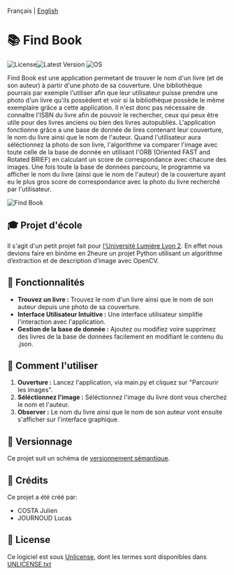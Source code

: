 Français | [English](README_EN.md)

# 📚  **Find Book**
![License](https://img.shields.io/badge/License-UNLICENSE-red)![Latest Version](https://img.shields.io/badge/Version-1.0.0-blue) ![OS](https://img.shields.io/badge/OS-Windows%2FmacOS%2FLinux-green)

Find Book est une application permetant de trouver le nom d'un livre (et de son auteur) à partir d'une photo de sa couverture.
Une bibliothèque pourrais par exemple l'utiliser afin que leur utilisateur puisse prendre une photo d'un livre qu'ils possèdent et voir si la bibliothèque possède le même exemplaire grâce a cette application.
Il n'est donc pas nécessaire de connaître l'ISBN du livre afin de pouvoir le rechercher, ceux qui peux être utile pour des livres anciens ou bien des livres autopubliés. 
L'application fonctionne grâce a une base de donnée de lires contenant leur couverture, le nom du livre ainsi que le nom de l'auteur.
Quand l'utilisateur aura séléctionnez la photo de son livre, l'algorithme va comparer l'image avec toute celle de la base de donnée en utilisant l'ORB (Oriented FAST and Rotated BRIEF) en calculant un score de correspondance avec chacune des images.
Une fois toute la base de données parcouru, le programme va afficher le nom du livre (ainsi que le nom de l'auteur) de la couverture ayant eu le plus gros score de correspondance avec la photo du livre recherché par l'utilisateur.

![Find Book](https://i.ibb.co/LR70by5/image.png)


## 🎓 Projet d'école
Il s'agit d'un petit projet fait pour [l'Université Lumière Lyon 2](https://www.univ-lyon2.fr/).
En effet nous devions faire en binôme en 2heure un projet Python utilisant un algorithme d’extraction et de description d’image avec OpenCV.

## 🔧 Fonctionnalités

- **Trouvez un livre :** Trouvez le nom d'un livre ainsi que le nom de son auteur depuis une photo de sa couverture.
- **Interface Utilisateur Intuitive :** Une interface utilisateur simplifie l'interaction avec l'application.
- **Gestion de la base de donnée :** Ajoutez ou modifiez voire supprimez des livres de la base de données facilement en modifiant le contenu du .json.


## 📖 Comment l'utiliser

1. **Ouverture :** Lancez l'application, via main.py et cliquez sur "Parcourir les images".
3. **Séléctionnez l'image :** Séléctionnez l'image du livre dont vous cherchez le nom et l'auteur.
2. **Observer :** Le nom du livre ainsi que le nom de son auteur vont ensuite s'afficher sur l'interface graphique.

## 🔢 Versionnage
Ce projet suit un schéma de [versionnement sémantique](https://semver.org/).

## 🤝 Crédits
Ce projet a été créé par:
- COSTA Julien
- JOURNOUD Lucas

## 📄 License
Ce logiciel est sous [Unlicense](https://web.archive.org/web/20230703162904/https://unlicense.org/), dont les termes sont disponibles dans [UNLICENSE.txt](UNLICENSE.txt)
